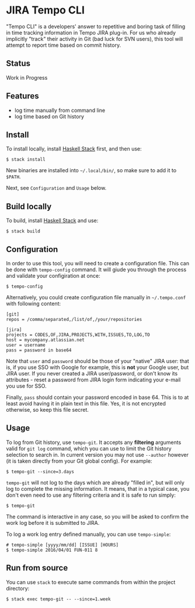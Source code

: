 # JIRA Tempo CLI

"Tempo CLI" is a developers' answer to repetitive and boring task of filling in time tracking information in Tempo
JIRA plug-in. For us who already implicitly "track" their activity in Git (bad luck for SVN users), this tool will
attempt to report time based on commit history.


## Status

Work in Progress


## Features

 - log time manually from command line
 - log time based on Git history


## Install

To install locally, install [Haskell Stack](http://docs.haskellstack.org/en/stable/README.html) first, and then use:

    $ stack install

New binaries are installed into `~/.local/bin/`, so make sure to add it to `$PATH`.

Next, see `Configuration` and `Usage` below.


## Build locally

To build, install [Haskell Stack](http://docs.haskellstack.org/en/stable/README.html) and use:

    $ stack build


## Configuration

In order to use this tool, you will need to create a configuration file. This can be done
with `tempo-config` command. It will giude you through the process and validate your 
configiration at once:

    $ tempo-config

Alternatively, you could create configuration file manually in `~/.tempo.conf` with following
content:

    [git]
    repos = /comma/separated,/list/of,/your/repositories

    [jira]
    projects = CODES,OF,JIRA,PROJECTS,WITH,ISSUES,TO,LOG,TO
    host = mycompany.atlassian.net
    user = username
    pass = password in base64

Note that `user` and `password` should be those of your "native" JIRA user: that is, if you
use SSO with Google for example, this is **not** your Google user, but JIRA user. If you
never created a JIRA user/password, or don't know its attributes - reset a password
from JIRA login form indicating your e-mail you use for SSO.

Finally, `pass` should contain your password encoded in base 64. This is to at least avoid
having it in plain text in this file. Yes, it is not encrypted otherwise, so keep this file
secret.


## Usage

To log from Git history, use `tempo-git`. It accepts any **filtering** arguments valid for
`git log` command, which you can use to limit the Git history selection to search in. In
current version you may not use `--author` however (it is taken directly from your Git global
config). For example:

    $ tempo-git --since=3.days

`tempo-git` will not log to the days which are already "filled in", but will only log to 
complete the missing information. It means, that in a typical case, you don't even need to
use any filtering criteria and it is safe to run simply:

    $ tempo-git

The command is interactive in any case, so you will be asked to confirm the work log before
it is submitted to JIRA.

To log a work log entry defined manually, you can use `tempo-simple`:

    # tempo-simple [yyyy/mm/dd] [ISSUE] [HOURS]
    $ tempo-simple 2016/04/01 FUN-011 8


## Run from source

You can use `stack` to execute same commands from within the project directory:

    $ stack exec tempo-git -- --since=1.week
